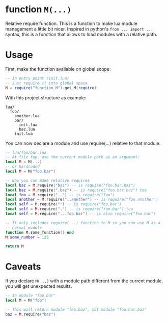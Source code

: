 # function `M(...)`

Relative require function. This is a function to make lua module management
a little bit nicer. Inspired in python's `from ... import ...` syntax, this
is a function that allows to load modules with a relative path.

# Usage

First, make the function available on global scope:
```lua
-- In entry point (init.lua)
-- Just require it into global space
M = require("function_M").get_M(require)
```

With this project structure as example:
```
lua/
  foo/
    another.lua
    bar/
      init.lua
      baz.lua
    init.lua
```

You can now declare a module and use require(...) relative to that module:
```lua
-- lua/foo/bar.lua
-- At file top, use the current module path as an argument:
local M = M(...)
-- Or hardcoded
local M = M("foo.bar")

-- Now you can make relative requires
local baz = M.require("baz") -- is require("foo.bar.baz")
local baz = M.require(".baz") -- is require("foo.bar.baz") too
local foo = M.require("..") -- is require("foo")
local another = M.require("..another") -- is require("foo.another")
local self = M.require("") -- is require("foo.bar")
local self = M.require(".") -- is require("foo.bar") too
local self = M.require("...foo.bar") -- is also require("foo.bar")

-- It only includes require(...) function to M so you can use M as a
-- normal module
function M.some_function() end
M.some_number = 123

return M
```

# Caveats

If you declare `M(...)` with a module path different from the current
module, you will get unexpected results.

```lua
-- In module "foo.bar"
local M = M("foo")

-- This will return module "foo.baz", not module "foo.bar.baz"
baz = M.require("baz")
```
